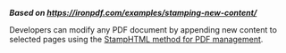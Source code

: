 ***Based on <https://ironpdf.com/examples/stamping-new-content/>***

Developers can modify any PDF document by appending new content to selected pages using the [StampHTML method for PDF management](https://ironpdf.com/docs/#html-to-pdf).